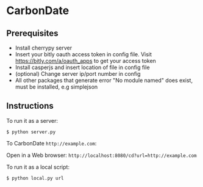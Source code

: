# CarbonDate

## Prerequisites

* Install cherrypy server
* Insert your bitly oauth access token in config file. Visit https://bitly.com/a/oauth_apps to get your access token
* Install casperjs and insert location of file in config file
* (optional) Change server ip/port number in config
* All other packages that generate error "No module named" does exist, must be installed, e.g simplejson

## Instructions

To run it as a server:

```
$ python server.py
```
To CarbonDate `http://example.com`:

Open in a Web browser: `http://localhost:8080/cd?url=http://example.com`

To run it as a local script:

```
$ python local.py url
```
